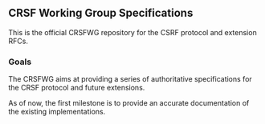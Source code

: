 ## CRSF Working Group Specifications

This is the official CRSFWG repository for the CSRF protocol and extension RFCs.

### Goals

The CRSFWG aims at providing a series of authoritative specifications for the CRSF protocol and future extensions.

As of now, the first milestone is to provide an accurate documentation of the existing implementations.
